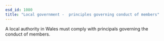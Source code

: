 ```yaml
---
esd_id: 1080
title: "Local government -  principles governing conduct of members"
---
```


A local authority in Wales must comply with principals governing the conduct of members.

